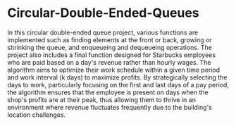 # Circular-Double-Ended-Queues




In this circular double-ended queue project, various functions are implemented such as finding elements at the front or back, growing or shrinking the queue, and enqueueing and dequeueing operations. The project also includes a final function designed for Starbucks employees who are paid based on a day's revenue rather than hourly wages. The algorithm aims to optimize their work schedule within a given time period and work interval (k days) to maximize profits. By strategically selecting the days to work, particularly focusing on the first and last days of a pay period, the algorithm ensures that the employee is present on days when the shop's profits are at their peak, thus allowing them to thrive in an environment where revenue fluctuates frequently due to the building's location challenges.
